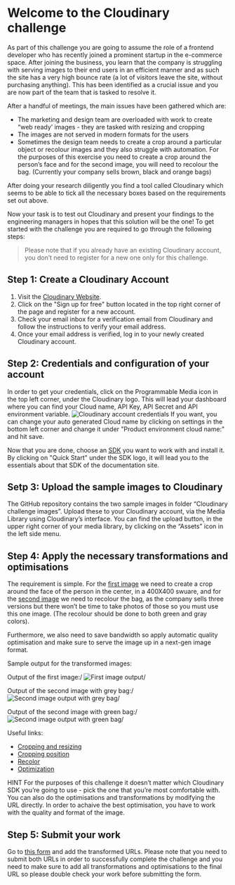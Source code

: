 # Welcome to the Cloudinary challenge

As part of this challenge you are going to assume the role of a frontend developer who has recently joined a prominent startup in the e-commerce space. After joining the business, you learn that the company is struggling with serving images to their end users in an efficient manner and as such the site has a very high bounce rate (a lot of visitors leave the site, without purchasing anything). This has been identified as a crucial issue and you are now part of the team that is tasked to resolve it.

After a handful of meetings, the main issues have been gathered which are:

- The marketing and design team are overloaded with work to create “web ready’ images - they are tasked with resizing and cropping
- The images are not served in modern formats for the users
- Sometimes the design team needs to create a crop around a particular object or recolour images and they also struggle with automation. For the purposes of this exercise you need to create a crop around the person’s face and for the second image, you will need to recolour the bag. (Currently your company sells brown, black and orange bags)


After doing your research diligently you find a tool called Cloudinary which seems to be able to tick all the necessary boxes based on the requirements set out above.

Now your task is to test out Cloudinary and present your findings to the engineering managers in hopes that this solution will be the one! 
To get started with the challenge you are required to go through the following steps:

> Please note that if you already have an existing Cloudinary account, you don’t need to register for a new one only for this challenge.


## Step 1: Create a Cloudinary Account

1. Visit the [Cloudinary Website](https://cloudinary.com).
2. Click on the "Sign up for free" button located in the top right corner of the page and register for a new account.
3. Check your email inbox for a verification email from Cloudinary and follow the instructions to verify your email address.
4. Once your email address is verified, log in to your newly created Cloudinary account.


## Step 2: Credentials and configuration of your account

In order to get your credentials, click on the Programmable Media icon in the top left corner, under the Cloudinary logo.
This will lead your dashboard where you can find your Cloud name, API Key, API Secret and API environment variable. 
![Cloudinary account credentials](https://cloudinary-res.cloudinary.com/image/upload/bo_1px_solid_gray/f_auto/q_auto/dpr_2,w_650/docs/prod_env_credentials.png)
If you want, you can change your auto generated Cloud name by clicking on settings in the bottom left corner and change it under "Product environment cloud name:" and hit save.

Now that you are done, choose an [SDK](https://cloudinary.com/documentation/cloudinary_sdks) you want to work with and install it. By clicking on "Quick Start" under the SDK logo, it will lead you to the essentials about that SDK of the documentation site.

## Setp 3: Upload the sample images to Cloudinary

The GitHub repository contains the two sample images in folder “Cloudinary challenge images”. Upload these to your Cloudinary account, via the Media Library using Cloudinary’s interface. You can find the upload button, in the upper right corner of your media library, by clicking on the “Assets” icon in the left side menu.

## Step 4: Apply the necessary transformations and optimisations

The requirement is simple. For the [first image](https://images.unsplash.com/photo-1495366691023-cc4eadcc2d7e?w=900&auto=format&fit=crop&q=60&ixlib=rb-4.0.3&ixid=M3wxMjA3fDB8MHxzZWFyY2h8OTF8fHBlcnNvbnxlbnwwfHwwfHx8MA%3D%3D) we need to create a crop around the face of the person in the center, in a 400X400 swuare, and for the [second image](https://images.unsplash.com/photo-1610152564587-03771716da38?w=900&auto=format&fit=crop&q=60&ixlib=rb-4.0.3&ixid=M3wxMjA3fDB8MHxzZWFyY2h8NHx8d29tYW4lMjB3aXRoJTIwYmFnfGVufDB8fDB8fHww) we need to recolour the bag, as the company sells three versions but there won’t be time to take photos of those so you must use this one image. (The recolour should be done to both green and gray colors). 
 
Furthermore, we also need to save bandwidth so apply automatic quality optimisation and make sure to serve the image up in a next-gen image format.

Sample output for the transformed images:

Output of the first image:/
![First image output](https://res.cloudinary.com/balazs/image/upload/v1713441346/Cloudinary%20Challenge/photo-1495366691023-cc4eadcc2d7e_eolq2v_rzaekf.webp)/

Output of the second image with grey bag:/
![Second image output with grey bag](https://res.cloudinary.com/balazs/image/upload/c_fit,w_400,h_400/v1713441347/Cloudinary%20Challenge/gabrielle-henderson-IuGQoHIp8LY-unsplash_xv4jr3_iyq7a6.jpg)/

Output of the second image with green bag:/
![Second image output with green bag](https://res.cloudinary.com/balazs/image/upload/c_fit,w_400,h_400/v1713441346/Cloudinary%20Challenge/gabrielle-henderson-IuGQoHIp8LY-unsplash_xv4jr3-2_dppbes.jpg)/

Useful links:

- [Cropping and resizing](https://cloudinary.com/documentation/resizing_and_cropping)
- [Cropping position](https://cloudinary.com/documentation/resizing_and_cropping#example_3_crop_an_image_to_keep_only_the_face)
- [Recolor](https://cloudinary.com/documentation/effects_and_artistic_enhancements#generative_recolor)
- [Optimization](https://cloudinary.com/documentation/image_optimization)

  
HINT
For the purposes of this challenge it doesn’t matter which Cloudinary SDK you’re going to use - pick the one that you’re most comfortable with. You can also do the optimisations and transformations by modifying the URL directly.
In order to achaive the best optimisation, you have to work with the quality and format of the image.


## Step 5: Submit your work

Go to [this form](https://forms.gle/XAJEgTvKL4tjKh9w8) and add the transformed URLs.
Please note that you need to submit both URLs in order to successfully complete the challenge and you need to make sure to add all transformations and optimisations to the final URL so please double check your work before submitting the form.



